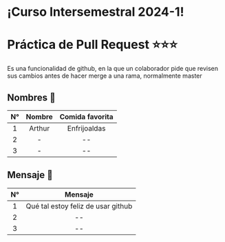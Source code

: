 
# ¡Curso Intersemestral 2024-1!

# Práctica de Pull Request ⭐⭐⭐
Es una funcionalidad de github, en la que un colaborador pide que revisen sus cambios antes de hacer merge a una rama, normalmente master


## Nombres 🌝
|**N°**|**Nombre**|**Comida favorita**|
|:----:|:--------:|:-------:|
|1| Arthur | Enfrijoaldas |
|2|     -     | -- |
|3|     -     | -- |


## Mensaje :email:
|**N°**|**Mensaje**|
|:----:|:--------:|
|1|Qué tal estoy feliz de usar github|
|2|             --          |
|3|             --          |
